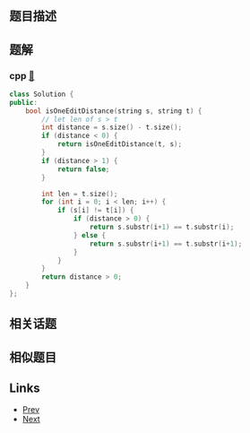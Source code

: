 
# [](https://leetcode-cn.com/problems/one-edit-distance)

## 题目描述



## 题解

### cpp [🔗](one-edit-distance.cpp) 
```cpp
class Solution {
public:
    bool isOneEditDistance(string s, string t) {
        // let len of s > t
        int distance = s.size() - t.size();
        if (distance < 0) {
            return isOneEditDistance(t, s);
        }
        if (distance > 1) {
            return false;
        }

        int len = t.size();
        for (int i = 0; i < len; i++) {
            if (s[i] != t[i]) {
                if (distance > 0) {
                    return s.substr(i+1) == t.substr(i);
                } else {
                    return s.substr(i+1) == t.substr(i+1);
                }
            }
        }
        return distance > 0;
    }
};
```


## 相关话题



## 相似题目



## Links

- [Prev](../intersection-of-two-linked-lists/README.md) 
- [Next](../find-peak-element/README.md) 

